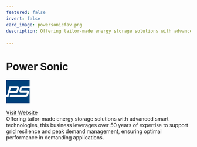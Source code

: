 ```yaml
---
featured: false
invert: false
card_image: powersonicfav.png
description: Offering tailor-made energy storage solutions with advanced smart technologies, this business leverages over 50 years of expertise to support grid resilience and peak demand management, ensuring optimal performance in demanding applications.

---
```


# Power Sonic
<img src="powersonicfav.png" alt="Logo" style="max-width: 200px; height: auto;">

<a href="https://www.power-sonic.com/energy-storage-solutions/">Visit Website</a>  
Offering tailor-made energy storage solutions with advanced smart technologies, this business leverages over 50 years of expertise to support grid resilience and peak demand management, ensuring optimal performance in demanding applications.


